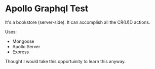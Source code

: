 # Apollo Graphql Test

It's a bookstore (server-side). It can accomplish all the CR(U)D actions.

Uses:
- Mongoose
- Apollo Server
- Express

Thought I would take this opportuinity to learn this anyway.
